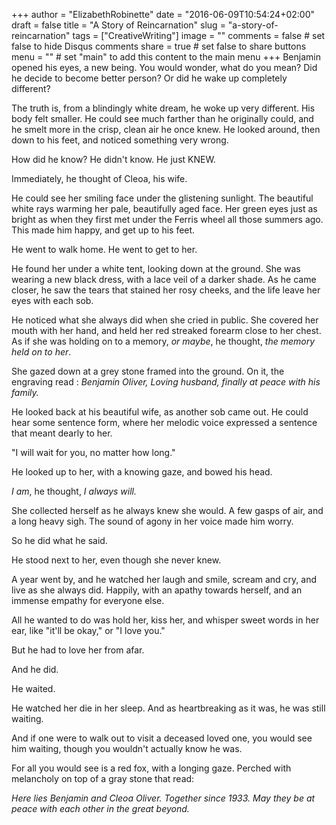 +++
author = "ElizabethRobinette"
date = "2016-06-09T10:54:24+02:00"
draft = false
title = "A Story of Reincarnation"
slug = "a-story-of-reincarnation"
tags = ["CreativeWriting"]
image = ""
comments = false     # set false to hide Disqus comments
share = true        # set false to share buttons
menu = ""           # set "main" to add this content to the main menu
+++
Benjamin opened his eyes, a new being. You would wonder, what do you mean? Did he decide to become better person? Or did he wake up completely different?

The truth is, from a blindingly white dream, he woke up very different. His body felt smaller. He could see much farther than he originally could, and he smelt more in the crisp, clean air he once knew. He looked around, then down to his feet, and noticed something very wrong.

How did he know? He didn't know. He just KNEW.

Immediately, he thought of Cleoa, his wife.

He could see her smiling face under the glistening sunlight. The beautiful white rays warming her pale, beautifully aged face. Her green eyes just as bright as when they first met under the Ferris wheel all those summers ago. This made him happy, and get up to his feet.

He went to walk home. He went to get to her.

He found her under a white tent, looking down at the ground. She was wearing a new black dress, with a lace veil of a darker shade. As he came closer, he saw the tears that stained her rosy cheeks, and the life leave her eyes with each sob.

He noticed what she always did when she cried in public. She covered her mouth with her hand, and held her red streaked forearm close to her chest. As if she was holding on to a memory, *or maybe*, he thought, *the memory held on to her*.

She gazed down at a grey stone framed into the ground. On it, the engraving read : *Benjamin Oliver, Loving husband, finally at peace with his family.*

He looked back at his beautiful wife, as another sob came out. He could hear some sentence form, where her melodic voice expressed a sentence that meant dearly to her.

"I will wait for you, no matter how long."

He looked up to her, with a knowing gaze, and bowed his head.

*I am*, he thought, *I always will.*

She collected herself as he always knew she would. A few gasps of air, and a long heavy sigh. The sound of agony in her voice made him worry.

So he did what he said.

He stood next to her, even though she never knew.

A year went by, and he watched her laugh and smile, scream and cry, and live as she always did. Happily, with an apathy towards herself, and an immense empathy for everyone else.

All he wanted to do was hold her, kiss her, and whisper sweet words in her ear, like "it'll be okay," or "I love you."

But he had to love her from afar.

And he did.

He waited.

He watched her die in her sleep. And as heartbreaking as it was, he was still waiting.

And if one were to walk out to visit a deceased loved one, you would see him waiting, though you wouldn't actually know he was.

For all you would see is a red fox, with a longing gaze. Perched with melancholy on top of a gray stone that read:

*Here lies Benjamin and Cleoa Oliver. Together since 1933. May they be at peace with each other in the great beyond.*